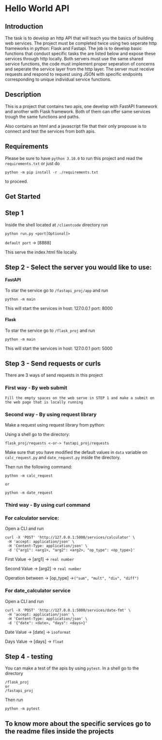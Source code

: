# Hello World API

## Introduction
The task is to develop an http API that will teach you the basics of building web services. The project must be completed twice using two seperate http frameworks in python: Flask and Fastapi. The job is to develop basic functions that conduct specific tasks the are listed below and expose these services through http locally. Both servers must use the same shared service functions, the code must implement proper seperation of concerns and seperate the service layer from the http layer. The server must receive requests and respond to request using JSON with specific endpoints corresponding to unique individual service functions.

## Description
This is a project that contains two apis, one develop with FastAPI framework and another with Flask framework.
Both of them can offer same services trough the same functions and paths.

Also contains an html and a javascript file that their only propouse is to connect and test the services from both apis.

## Requirements
Please be sure to have `python 3.10.0` to run this project and read the `requirements.txt` or just do
```
python -m pip install -r ./requirements.txt
```
to proceed.

##  Get Started

## Step 1 

Inside the shell located at `/clientcode` directory run 
```
python run.py <port[Optional]>
 ```
`default port` -> [8888]

This serve the index.html file locally.


## Step 2 - Select the server you would like to use:


#### FastAPI

To star the service go to `/fastapi_proj/app` and run
```
python -m main
```
This will start the services in
host: 127.0.0.1
port: 8000

#### Flask
To star the service go to `/flask_proj` and run

```
python -m main
```
This will start the services in
host: 127.0.0.1
port: 5000


## Step 3 - Send requests or curls
 There are 3 ways of send requests in this project

### First way - By web submit
```
Fill the empty spaces on the web serve in STEP 1 and make a submit on the web page that is locally running
```
### Second way - By using request library
 Make a request using request library from python:

 Using a shell go to the directory:

    flask_proj/requests <-or-> fastapi_proj/requests

 Make sure that you have modified the default values in `data` variable on `calc_request.py` and `date_request.py`
 inside the directory.

 Then run the following command:
```
python -m calc_request

or

python -m date_request
```

### Third way - By using curl command

### For calculator service:
Open a CLI and run 
 ```
 curl -X 'POST' 'http://127.0.0.1:5000/services/calculator' \
  -H 'accept: application/json' \
  -H 'Content-Type: application/json' \
  -d '{"arg1": <arg1>, "arg2": <arg2>, "op_type": <op_type>}'
```
First Value -> [arg1] -> `real number`

Second Value -> [arg2] -> `real number`

Operation between -> [op_type] ->`("sum", "mult", "div", "diff")`

### For date_calculator service
Open a CLI and run 
 ```
 curl -X 'POST' 'http://127.0.0.1:5000/services/date-fmt' \
  -H 'accept: application/json' \
  -H 'Content-Type: application/json' \
  -d '{"date": <date>, "days": <days>}'
```
Date Value -> [date] -> `isoformat`

Days Value -> [days] -> `float`


## Step 4 - testing
You can make a test of the apis by using `pytest`.
In a shell go to the directory
```
/flask_proj
or
/fastapi_proj
```
Then run
```
python -m pytest
```
## To know more about the specific services go to the readme files inside the projects

